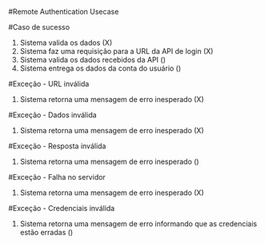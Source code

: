 #Remote Authentication Usecase

#Caso de sucesso
1. Sistema valida os dados (X)
2. Sistema faz uma requisição para a URL da API de login (X)
3. Sistema valida os dados recebidos da API ()
4. Sistema entrega os dados da conta do usuário ()

#Exceção - URL inválida
1. Sistema retorna uma mensagem de erro inesperado (X)

#Exceção - Dados inválida
1. Sistema retorna uma mensagem de erro inesperado (X)

#Exceção - Resposta inválida
1. Sistema retorna uma mensagem de erro inesperado ()

#Exceção - Falha no servidor
1. Sistema retorna uma mensagem de erro inesperado (X)

#Exceção - Credenciais inválida
1. Sistema retorna uma mensagem de erro informando que as credenciais estão erradas ()